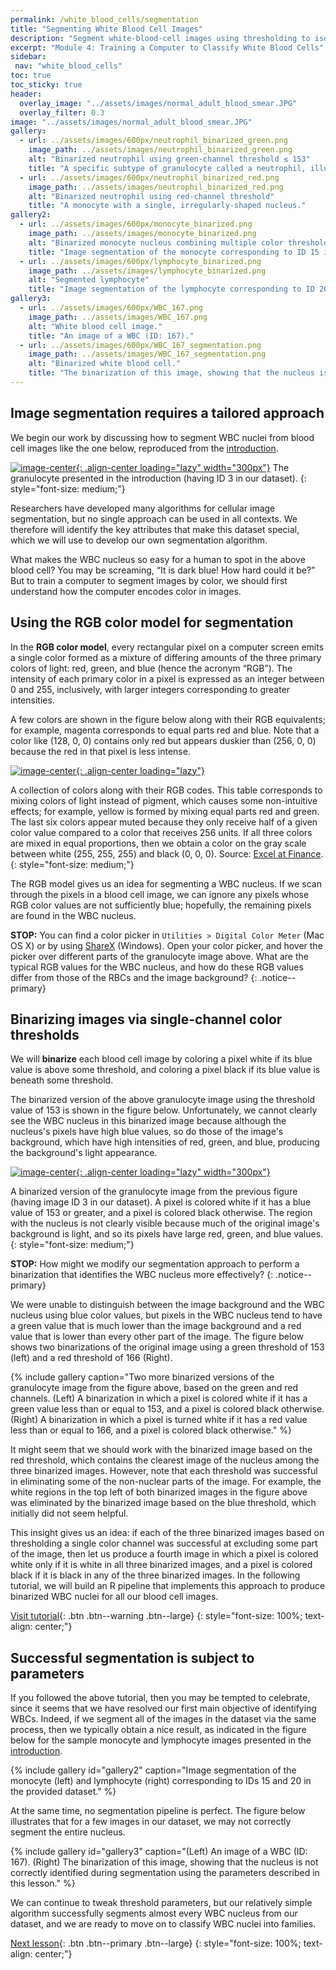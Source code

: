 ```yaml
---
permalink: /white_blood_cells/segmentation
title: "Segmenting White Blood Cell Images"
description: "Segment white-blood-cell images using thresholding to isolate cells for downstream analysis."
excerpt: "Module 4: Training a Computer to Classify White Blood Cells"
sidebar:
 nav: "white_blood_cells"
toc: true
toc_sticky: true
header:
  overlay_image: "../assets/images/normal_adult_blood_smear.JPG"
  overlay_filter: 0.3
image: "../assets/images/normal_adult_blood_smear.JPG"
gallery:
  - url: ../assets/images/600px/neutrophil_binarized_green.png
    image_path: ../assets/images/neutrophil_binarized_green.png
    alt: "Binarized neutrophil using green-channel threshold ≤ 153"
    title: "A specific subtype of granulocyte called a neutrophil, illustrating the multilobular structure of this WBC family."
  - url: ../assets/images/600px/neutrophil_binarized_red.png
    image_path: ../assets/images/neutrophil_binarized_red.png
    alt: "Binarized neutrophil using red-channel threshold"
    title: "A monocyte with a single, irregularly-shaped nucleus."
gallery2:
  - url: ../assets/images/600px/monocyte_binarized.png
    image_path: ../assets/images/monocyte_binarized.png
    alt: "Binarized monocyte nucleus combining multiple color thresholds."
    title: "Image segmentation of the monocyte corresponding to ID 15 in the provided dataset."
  - url: ../assets/images/600px/lymphocyte_binarized.png
    image_path: ../assets/images/lymphocyte_binarized.png
    alt: "Segmented lymphocyte"
    title: "Image segmentation of the lymphocyte corresponding to ID 20 in the provided dataset."
gallery3:
  - url: ../assets/images/600px/WBC_167.png
    image_path: ../assets/images/WBC_167.png
    alt: "White blood cell image."
    title: "An image of a WBC (ID: 167)."
  - url: ../assets/images/600px/WBC_167_segmentation.png
    image_path: ../assets/images/WBC_167_segmentation.png
    alt: "Binarized white blood cell."
    title: "The binarization of this image, showing that the nucleus is not correctly identified during segmentation using the parameters from the tutorial."
---
```


## Image segmentation requires a tailored approach

We begin our work by discussing how to segment WBC nuclei from blood cell images like the one below, reproduced from the [introduction](home).

[![image-center](../assets/images/600px/neutrophil.png){: .align-center loading="lazy" width="300px"}](../assets/images/neutrophil.png)
The granulocyte presented in the introduction (having ID 3 in our dataset).
{: style="font-size: medium;"}

Researchers have developed many algorithms for cellular image segmentation, but no single approach can be used in all contexts. We therefore will identify the key attributes that make this dataset special, which we will use to develop our own segmentation algorithm.

What makes the WBC nucleus so easy for a human to spot in the above blood cell? You may be screaming, “It is dark blue! How hard could it be?” But to train a computer to segment images by color, we should first understand how the computer encodes color in images.

## Using the RGB color model for segmentation

In the **RGB color model**, every rectangular pixel on a computer screen emits a single color formed as a mixture of differing amounts of the three primary colors of light: red, green, and blue (hence the acronym “RGB”). The intensity of each primary color in a pixel is expressed as an integer between 0 and 255, inclusively, with larger integers corresponding to greater intensities.

A few colors are shown in the figure below along with their RGB equivalents; for example, magenta corresponds to equal parts red and blue. Note that a color like (128, 0, 0) contains only red but appears duskier than (256, 0, 0) because the red in that pixel is less intense.

[![image-center](../assets/images/600px/RGB_color_chart.png){: .align-center loading="lazy"}](../assets/images/RGB_color_chart.png)

A collection of colors along with their RGB codes. This table corresponds to mixing colors of light instead of pigment, which causes some non-intuitive effects; for example, yellow is formed by mixing equal parts red and green. The last six colors appear muted because they only receive half of a given color value compared to a color that receives 256 units. If all three colors are mixed in equal proportions, then we obtain a color on the gray scale between white (255, 255, 255) and black (0, 0, 0). Source: <a href="https://excelatfinance.com/xlf/xlf-colors-1.php" target="_blank">Excel at Finance</a>.
{: style="font-size: medium;"}

The RGB model gives us an idea for segmenting a WBC nucleus. If we scan through the pixels in a blood cell image, we can ignore any pixels whose RGB color values are not sufficiently blue; hopefully, the remaining pixels are found in the WBC nucleus.

**STOP:** You can find a color picker in `Utilities > Digital Color Meter` (Mac OS X) or by using <a href="https://getsharex.com" target="_blank">ShareX</a> (Windows). Open your color picker, and hover the picker over different parts of the granulocyte image above. What are the typical RGB values for the WBC nucleus, and how do these RGB values differ from those of the RBCs and the image background?
{: .notice--primary}

## Binarizing images via single-channel color thresholds

We will **binarize** each blood cell image by coloring a pixel white if its blue value is above some threshold, and coloring a pixel black if its blue value is beneath some threshold.

The binarized version of the above granulocyte image using the threshold value of 153 is shown in the figure below. Unfortunately, we cannot clearly see the WBC nucleus in this binarized image because although the nucleus's pixels have high blue values, so do those of the image's background, which have high intensities of red, green, and blue, producing the background's light appearance.

[![image-center](../assets/images/600px/neutrophil_binarized_blue.png){: .align-center loading="lazy" width="300px"}](../assets/images/neutrophil_binarized_blue.png)

A binarized version of the granulocyte image from the previous figure (having image ID 3 in our dataset). A pixel is colored white if it has a blue value of 153 or greater, and a pixel is colored black otherwise. The region with the nucleus is not clearly visible because much of the original image's background is light, and so its pixels have large red, green, and blue values.
{: style="font-size: medium;"}

**STOP:** How might we modify our segmentation approach to perform a binarization that identifies the WBC nucleus more effectively?
{: .notice--primary}

We were unable to distinguish between the image background and the WBC nucleus using blue color values, but pixels in the WBC nucleus tend to have a green value that is much lower than the image background and a red value that is lower than every other part of the image. The figure below shows two binarizations of the original image using a green threshold of 153 (left) and a red threshold of 166 (Right).

{% include gallery caption="Two more binarized versions of the granulocyte image from the figure above, based on the green and red channels. (Left) A binarization in which a pixel is colored white if it has a green value less than or equal to 153, and a pixel is colored black otherwise. (Right) A binarization in which a pixel is turned white if it has a red value less than or equal to 166, and a pixel is colored black otherwise." %}

It might seem that we should work with the binarized image based on the red threshold, which contains the clearest image of the nucleus among the three binarized images. However, note that each threshold was successful in eliminating some of the non-nuclear parts of the image. For example, the white regions in the top left of both binarized images in the figure above was eliminated by the binarized image based on the blue threshold, which initially did not seem helpful.

This insight gives us an idea: if each of the three binarized images based on thresholding a single color channel was successful at excluding some part of the image, then let us produce a fourth image in which a pixel is colored white only if it is white in all three binarized images, and a pixel is colored black if it is black in any of the three binarized images. In the following tutorial, we will build an R pipeline that implements this approach to produce binarized WBC nuclei for all our blood cell images.

[Visit tutorial](tutorial_nuclear_segmentation){: .btn .btn--warning .btn--large}
{: style="font-size: 100%; text-align: center;"}

## Successful segmentation is subject to parameters

If you followed the above tutorial, then you may be tempted to celebrate, since it seems that we have resolved our first main objective of identifying WBCs. Indeed, if we segment all of the images in the dataset via the same process, then we typically obtain a nice result, as indicated in the figure below for the sample monocyte and lymphocyte images presented in the [introduction](home).

{% include gallery id="gallery2" caption="Image segmentation of the monocyte (left) and lymphocyte (right) corresponding to IDs 15 and 20 in the provided dataset." %}

At the same time, no segmentation pipeline is perfect. The figure below illustrates that for a few images in our dataset, we may not correctly segment the entire nucleus.

{% include gallery id="gallery3" caption="(Left) An image of a WBC (ID: 167). (Right) The binarization of this image, showing that the nucleus is not correctly identified during segmentation using the parameters described in this lesson." %}

We can continue to tweak threshold parameters, but our relatively simple algorithm successfully segments almost every WBC nucleus from our dataset, and we are ready to move on to classify WBC nuclei into families.

[Next lesson](classification){: .btn .btn--primary .btn--large}
{: style="font-size: 100%; text-align: center;"}
